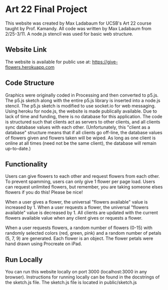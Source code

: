 # Art 22 Final Project

This website was created by Max Ladabaum for UCSB's Art 22 course taught by Prof. Kamandy.
All code was written by Max Ladabaum from 2/25-3/11.
A node.js stencil was used for basic web structure. 

## Website Link
The website is available for public use at: https://give-flowers.herokuapp.com

## Code Structure
Graphics were originally coded in Processing and then converted to p5.js. The p5.js sketch along with the entire p5.js library is inserted
into a node.js stencil. The p5.js sketch is modified to use socket.io for web messaging. Using heroku for node.js, the website is made publically available.
Due to lack of time and funding, there is no database for this application. The code is structured such that clients act as servers to other clients, and all 
clients sync database values with each other. (Unfortunately, this "client as a database" structure means that if all clients go off-line, the database values of 
flowers given and flowers taken will be wiped. As long as one client is online at all times (need not be the same client), the database will remain up-to-date.)

## Functionality
Users can give flowers to each other and request flowers from each other. To prevent spamming, users can only give 1 flower per page load.
Users can request unlimited flowers, but remember, you are taking someone elses flowers if you do this! Please be nice!

When a user gives a flower, the universal "flowers available" value is increased by 1.
When a user requests a flower, the universal "flowers available" value is decreased by 1.
All clients are updated with the current flowers available value when any client gives or requests a flower.

When a user requests flowers, a random number of flowers (0-15) with randomly selected colors (red, green, pink)
and a random number of petals (5, 7, 9) are generated. Each flower is an object. The flower petals were hand drawn using Procreate on iPad.

## Run Locally
You can run this website locally on port 3000 (localhost:3000 in any browser). Instructions for running locally
can be found in the docstrings of the sketch.js file. The sketch.js file is located in public/sketch.js
